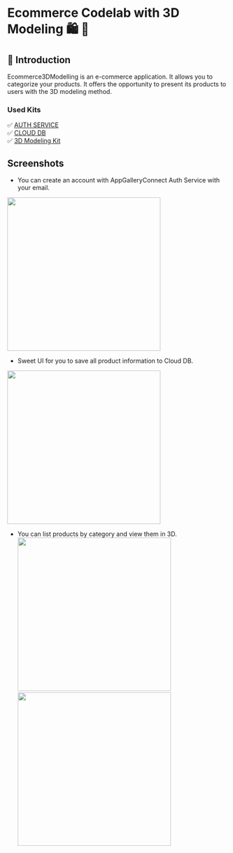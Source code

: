 # Ecommerce Codelab with 3D Modeling 🛍️ 🛒


## 📔 Introduction

Ecommerce3DModelling is an e-commerce application. It allows you to categorize your products. It offers the opportunity to present its products to users with the 3D modeling method.

### Used Kits

✅ [AUTH SERVICE](https://developer.huawei.com/consumer/en/agconnect/auth-service/) \
✅ [CLOUD DB](https://developer.huawei.com/consumer/en/agconnect/cloud-base/)     \
✅ [3D Modeling Kit](https://developer.huawei.com/consumer/en/hms/huawei-3d-modeling/)  

## Screenshots

- You can create an account with AppGalleryConnect Auth Service with your email.</br>
<img src='/screenshots/Picture1.png' width='350'>  

- Sweet UI for you to save all product information to Cloud DB.</br>
<img src='/screenshots/Picture2.png' width='350'>

- You can list products by category and view them in 3D.</br>
<img src='/screenshots/Picture4.png' width='350'> <img src='/screenshots/Picture3.png' width='350'>